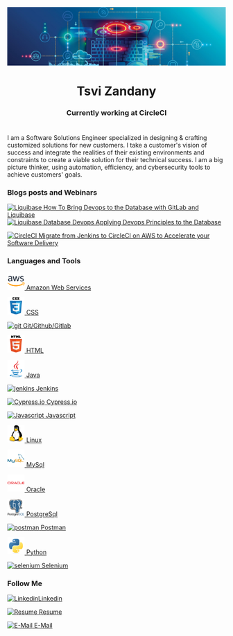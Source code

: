 <img src="https://github.com/szandany/szandany/blob/main/software-solution-banner.jpg">

<h1 align="center">Tsvi Zandany</h1>

<h3 align="center"> Currently working at CircleCI </h3>
    <div class="content">
        <div class="description">
          <h1></h1>
          <p>
            I am a Software Solutions Engineer specialized in designing & crafting customized solutions for new customers. I take a customer's vision of success and integrate the realities of their existing environments and constraints to create a viable solution for their technical success. I am a big picture thinker, using automation, efficiency, and cybersecurity tools to achieve customers' goals.
          </p>
        </div>
  </div>
 
 <h3 align="left">Blogs posts and Webinars</h3>
 <p align="left"> 
     <a href="https://about.gitlab.com/blog/2022/01/05/how-to-bring-devops-to-the-database-with-gitlab-and-liquibase/" target="_blank" rel="noreferrer"><img src="https://avatars.githubusercontent.com/u/438548?s=280&v=4" alt="Liquibase" width="40" height="40"/> How To Bring Devops to the Database with GitLab and Liquibase</a> </br>
<a href="https://www.liquibase.com/videos/database-devops-applying-devops-principles-to-the-database" target="_blank" rel="noreferrer"><img src="https://avatars.githubusercontent.com/u/438548?s=280&v=4" alt="Liquibase" width="40" height="40"/> Database Devops Applying Devops Principles to the Database</a>
<p></p>
 <p align="left"> 
     <a href="https://webinars.devops.com/migrate-from-jenkins-to-circleci-on-aws-to-accelerate-your-software-delivery" target="_blank" rel="noreferrer"><img src="https://www.iconbolt.com/preview/facebook/coreui-brand/circleci.svg" alt="CircleCI" width="45" height="40"/> Migrate from Jenkins to CircleCI on AWS to Accelerate your Software Delivery</a> <p></p>
<p align="left">
</p>

<h3 align="left">Languages and Tools</h3>
<p align="left"> 
    <a href="https://aws.amazon.com" target="_blank" rel="noreferrer"> <img src="https://raw.githubusercontent.com/devicons/devicon/master/icons/amazonwebservices/amazonwebservices-original-wordmark.svg" alt="aws" width="40" height="40"/> Amazon Web Services</a> <p></p>
    <a href="https://www.w3schools.com/css/" target="_blank" rel="noreferrer"> <img src="https://raw.githubusercontent.com/devicons/devicon/master/icons/css3/css3-original-wordmark.svg" alt="css3" width="40" height="40"/> CSS </a> <p></p>
    <a href="https://git-scm.com/" target="_blank" rel="noreferrer"> <img src="https://www.vectorlogo.zone/logos/git-scm/git-scm-icon.svg" alt="git" width="40" height="40"/> Git/Github/Gitlab</a> <p></p>
    <a href="https://www.w3.org/html/" target="_blank" rel="noreferrer"> <img src="https://raw.githubusercontent.com/devicons/devicon/master/icons/html5/html5-original-wordmark.svg" alt="html5" width="40" height="40"/> HTML</a> <p></p>
    <a href="https://www.java.com" target="_blank" rel="noreferrer"> <img src="https://raw.githubusercontent.com/devicons/devicon/master/icons/java/java-original.svg" alt="java" width="40" height="40"/> Java </a> <p></p>
    <a href="https://www.jenkins.io" target="_blank" rel="noreferrer"> <img src="https://www.vectorlogo.zone/logos/jenkins/jenkins-icon.svg" alt="jenkins" width="40" height="40"/> Jenkins </a> <p></p>
    <a href="https://www.cypress.io/" target="_blank" rel="noreferrer"> <img src="https://github.com/simple-icons/simple-icons/blob/master/icons/cypress.svg" alt="Cypress.io" width="40" height="40"/> Cypress.io </a> <p></p>
    <a href="https://www.javascript.com/" target="_blank" rel="noreferrer"> <img src="https://user-images.githubusercontent.com/4727/38117842-2d270f22-336c-11e8-8413-e5daf9ae41e9.png" alt="Javascript" width="40" height="40"/> Javascript </a> <p></p>
    <a href="https://www.linux.org/" target="_blank" rel="noreferrer"> <img src="https://raw.githubusercontent.com/devicons/devicon/master/icons/linux/linux-original.svg" alt="linux" width="40" height="40"/> Linux </a> <p></p>
    <a href="https://www.mysql.com/" target="_blank" rel="noreferrer"> <img src="https://raw.githubusercontent.com/devicons/devicon/master/icons/mysql/mysql-original-wordmark.svg" alt="mysql" width="40" height="40"/> MySql </a> <p></p>
    <a href="https://www.oracle.com/" target="_blank" rel="noreferrer"> <img src="https://raw.githubusercontent.com/devicons/devicon/master/icons/oracle/oracle-original.svg" alt="oracle" width="40" height="40"/> Oracle </a> <p></p>
    <a href="https://www.postgresql.org" target="_blank" rel="noreferrer"> <img src="https://raw.githubusercontent.com/devicons/devicon/master/icons/postgresql/postgresql-original-wordmark.svg" alt="postgresql" width="40" height="40"/> PostgreSql </a> <p></p>
    <a href="https://postman.com" target="_blank" rel="noreferrer"> <img src="https://www.vectorlogo.zone/logos/getpostman/getpostman-icon.svg" alt="postman" width="40" height="40"/> Postman </a> <p></p>
    <a href="https://www.python.org" target="_blank" rel="noreferrer"> <img src="https://raw.githubusercontent.com/devicons/devicon/master/icons/python/python-original.svg" alt="python" width="40" height="40"/> Python </a> <p></p>
    <a href="https://www.selenium.dev" target="_blank" rel="noreferrer"> <img src="https://raw.githubusercontent.com/detain/svg-logos/780f25886640cef088af994181646db2f6b1a3f8/svg/selenium-logo.svg" alt="selenium" width="40" height="40"/> Selenium </a>
    </p>


<div class="footer">
      <div>
        <h3>Follow Me</h3>
        <p>
          <a href="https://www.linkedin.com/in/tsvi-zandany/" target="_blank" rel="noreferrer"> <img src="https://cdn-icons-png.flaticon.com/512/174/174857.png" alt="Linkedin" width="40" height="40"/>Linkedin</a> <p/> 
          <a href="https://docs.google.com/document/d/1hB-4brvGmpFR8P7aPXzrAx8a1naMw--L/edit?usp=sharing&ouid=108579111789088340518&rtpof=true&sd=true" target="_blank" rel="noreferrer"> <img src="https://as1.ftcdn.net/v2/jpg/03/77/85/04/1000_F_377850455_Gk0rRBzegH6YX9SZK9YbgyYyLwrVb9zi.jpg" alt="Resume" width="40" height="40"/> Resume </a> </p>
          <a href="mailto:thezandan@gmail.com" target="_blank"  rel="noreferrer"> <img src="https://static.vecteezy.com/system/resources/thumbnails/002/205/854/small/email-icon-free-vector.jpg" alt="E-Mail" width="40" height="40"/> E-Mail </a>  
      </div>
</div>
